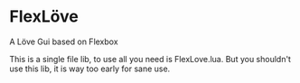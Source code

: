# FlexLöve
A Löve Gui based on Flexbox

This is a single file lib, to use all you need is FlexLove.lua. But you shouldn't use this lib, it is way too early for sane use.
